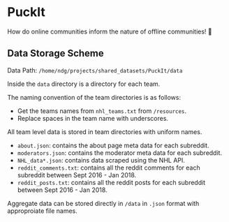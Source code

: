 # PuckIt
How do online communities inform the nature of offline communities! 🏒

## Data Storage Scheme
Data Path: `/home/ndg/projects/shared_datasets/PuckIt/data`

Inside the `data` directory is a directory for each team.

The naming convention of the team directories is as follows:
* Get the teams names from `nhl_teams.txt` from `/resources`.
* Replace spaces in the team name with underscores.

All team level data is stored in team directories with uniform names.

* `about.json`: contains the about page meta data for each subreddit.
* `moderators.json`: contains the moderator meta data for each subreddit.
* `NHL_data*.json`: contains data scraped using the NHL API.
* `reddit_comments.txt`: contains all the reddit comments for each subreddit between Sept 2016 - Jan 2018.
* `reddit_posts.txt`: contains all the reddit posts for each subreddit between Sept 2016 - Jan 2018.

Aggregate data can be stored directly in `/data` in `.json` format with approproiate file names.


 
